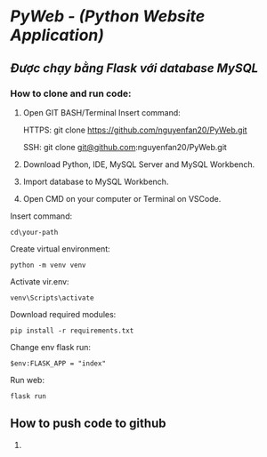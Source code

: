# ***PyWeb - (Python Website Application)***

## *Được chạy bằng Flask với database MySQL*

### How to clone and run code:

1) Open GIT BASH/Terminal
Insert command:

    HTTPS: git clone https://github.com/nguyenfan20/PyWeb.git
    
    SSH: git clone git@github.com:nguyenfan20/PyWeb.git
    
2) Download Python, IDE, MySQL Server and MySQL Workbench.

3) Import database to MySQL Workbench.

4) Open CMD on your computer or Terminal on VSCode.

Insert command:

    cd\your-path
    
Create virtual environment:

    python -m venv venv
    
Activate vir.env:

    venv\Scripts\activate
    
Download required modules:
   
    pip install -r requirements.txt
    
Change env flask run:

    $env:FLASK_APP = "index"
    
Run web:

    flask run

## How to push code to github

1) 
